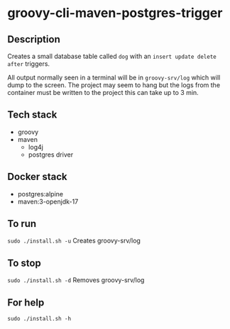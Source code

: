 # groovy-cli-maven-postgres-trigger

## Description
Creates a small database table
called `dog` with an `insert update delete after` triggers.

All output normally
seen in a terminal will be in `groovy-srv/log` which will dump to the screen. The project may seem to hang but the logs from the container must be written to the project this can take up to 3 min.

## Tech stack
- groovy
- maven
  - log4j
  - postgres driver

## Docker stack
- postgres:alpine
- maven:3-openjdk-17

## To run
`sudo ./install.sh -u`
Creates groovy-srv/log

## To stop
`sudo ./install.sh -d`
Removes groovy-srv/log

## For help
`sudo ./install.sh -h`

